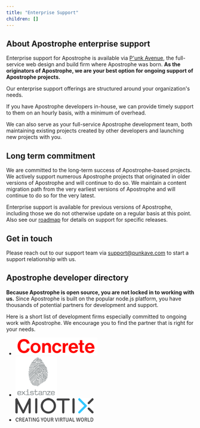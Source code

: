 ```yaml
---
title: "Enterprise Support"
children: []
---
```


## About Apostrophe enterprise support

Enterprise support for Apostrophe is available via [P'unk Avenue](https://punkave.com), the full-service web design and build firm where Apostrophe was born. **As the originators of Apostrophe, we are your best option for ongoing support of Apostrophe projects.**

Our enterprise support offerings are structured around your organization's needs.

If you have Apostrophe developers in-house, we can provide timely support to them on an hourly basis, with a minimum of overhead.

We can also serve as your full-service Apostrophe development team, both maintaining existing projects created by other developers and launching new projects with you.

## Long term commitment

We are committed to the long-term success of Apostrophe-based projects. We actively support numerous Apostrophe projects that originated in older versions of Apostrophe and will continue to do so. We maintain a content migration path from the very earliest versions of Apostrophe and will continue to do so for the very latest.

Enterprise support is available for previous versions of Apostrophe, including those we do not otherwise update on a regular basis at this point. Also see our [roadmap](roadmap.html) for details on support for specific releases.

## Get in touch

Please reach out to our support team via [support@punkave.com](mailto:support@punkave.com) to start a support relationship with us.

## Apostrophe developer directory

**Because Apostrophe is open source, you are not locked in to working with us.** Since Apostrophe is built on the popular node.js platform, you have thousands of potential partners for development and support.

Here is a short list of development firms especially committed to ongoing work with Apostrophe. We encourage you to find the partner that is right for your needs.

<ul class="developer-directory">
  <li><a href="http://concrete.ca"><img alt="Concrete" src="images/developers/concrete.png" /></a></li>
  <li><a href="http://www.existanze.com"><img alt="Existanze" src="images/developers/existanze.png" /></a></li>
  <li><a href="http://www.miotix.com"><img alt="Miotix" src="images/developers/miotix.png" /></a></li>
</ul>
